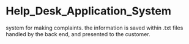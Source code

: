 # Help_Desk_Application_System
 system for making complaints. the information is saved within .txt files handled by the back end, and presented to the customer.
